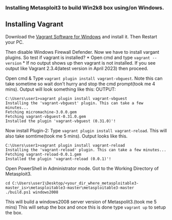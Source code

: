### Installing Metasploit3 to build Win2k8 box using/on Windows.
## Installing Vagrant
Download the [Vagrant Software for Windows](https://developer.hashicorp.com/vagrant/downloads) and install it. Then Restart your PC.

Then disable Windows Firewall Defender.
Now we have to install vargant plugins. So test if vagrant is installed? 
    * Open cmd and type ```vagrant --version```
    * If no output shows up then vagrant is not installed. If you see output like Vagrant 2.3.4(latest version in April 2023) then proceed.

Open cmd & Type ```vagrant plugin install vagrant-vbguest```. Note this can take sometime so wait don't hurry and stop the cmd prompt(took me 4 mins). Output will look something like this:
OUTPUT:
``` 
C:\Users\user1>vagrant plugin install vagrant-vbguest
Installing the 'vagrant-vbguest' plugin. This can take a few minutes...
Fetching micromachine-3.0.0.gem
Fetching vagrant-vbguest-0.31.0.gem
Installed the plugin 'vagrant-vbguest (0.31.0)'!
```
Now install Plugin-2: Type ``` vagrant plugin install vagrant-reload ```. This will also take somtime(took me 5 mins). Output looks like this.
```
C:\Users\user1>vagrant plugin install vagrant-reload
Installing the 'vagrant-reload' plugin. This can take a few minutes...
Fetching vagrant-reload-0.0.1.gem
Installed the plugin 'vagrant-reload (0.0.1)'!
```

Open PowerShell in Administrator mode. Got to the Working Directory of Metasploit3.
``` 
cd C:\Users\user1\Desktop/<your_dir_where_metasploitable3-master_is>\metasploitable3-master\metasploitable3-master
./build.ps1 windows2008 
```
This will build a windows2008 server version of Metaspolit3.(took me 5 mins) This will setup the box and once this is done type ```vagrant up``` to setup the box.
